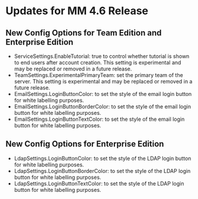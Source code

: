 Updates for MM 4.6 Release
==========================

New Config Options for Team Edition and Enterprise Edition
---------------------

* ServiceSettings.EnableTutorial: true to control whether tutorial is shown to end users after account creation. This setting is experimental and may be replaced or removed in a future release.
* TeamSettings.ExperimentalPrimaryTeam: set the primary team of the server. This setting is experimental and may be replaced or removed in a future release.
* EmailSettings.LoginButtonColor: to set the style of the email login button for white labelling purposes.
* EmailSettings.LoginButtonBorderColor: to set the style of the email login button for white labelling purposes.
* EmailSettings.LoginButtonTextColor: to set the style of the email login button for white labelling purposes.

New Config Options for Enterprise Edition
-------------------------

* LdapSettings.LoginButtonColor: to set the style of the LDAP login button for white labelling purposes.
* LdapSettings.LoginButtonBorderColor: to set the style of the LDAP login button for white labelling purposes.
* LdapSettings.LoginButtonTextColor: to set the style of the LDAP login button for white labelling purposes.
